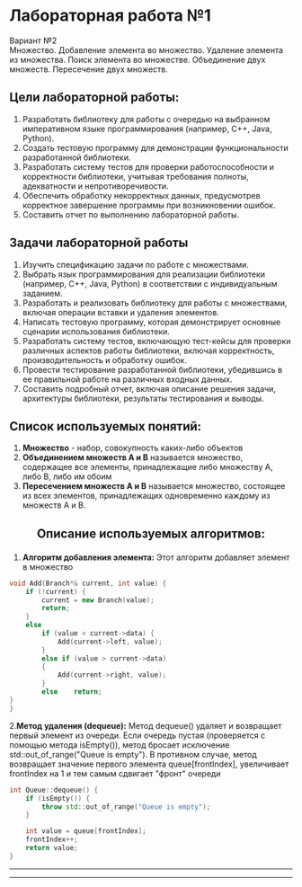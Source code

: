 # Лабораторная работа №1
Вариант №2    
Множество. Добавление элемента во множество. Удаление элемента из
множества. Поиск элемента во множестве. Объединение двух
множеств. Пересечение двух множеств.
## Цели лабораторной работы:
1. Разработать библиотеку для работы с очередью  на выбранном императивном языке программирования (например, C++, Java, Python).
2. Создать тестовую программу для демонстрации функциональности разработанной библиотеки.
3. Разработать систему тестов для проверки работоспособности и корректности библиотеки, учитывая требования полноты, адекватности и непротиворечивости.
4. Обеспечить обработку некорректных данных, предусмотрев корректное завершение программы при возникновении ошибок.
5. Составить отчет по выполнению лабораторной работы.
   
## Задачи лабораторной работы
1. Изучить спецификацию задачи по работе с множествами.
2. Выбрать язык программирования для реализации библиотеки (например, C++, Java, Python) в соответствии с индивидуальным заданием.
3. Разработать и реализовать библиотеку для работы с множествами, включая операции вставки и удаления элементов.
4. Написать тестовую программу, которая демонстрирует основные сценарии использования библиотеки.
5. Разработать систему тестов, включающую тест-кейсы для проверки различных аспектов работы библиотеки, включая корректность, производительность и обработку ошибок.
6. Провести тестирование разработанной библиотеки, убедившись в ее правильной работе на различных входных данных.
7. Составить подробный отчет, включая описание решения задачи, архитектуры библиотеки, результаты тестирования и выводы.

## Список используемых понятий:
1. **Множество** - набор, совокупность каких-либо объектов
2. **Объединением множеств А и В** называется множество, содержащее все элементы, принадлежащие либо множеству А, либо В, либо им обоим
3. **Пересечением множеств А и В** называется множество, состоящее из всех элементов, принадлежащих одновременно каждому из множеств
А и В.


## <p align="center">Описание используемых алгоритмов:</p>
1. **Алгоритм добавления элемента:**
   Этот алгоритм добавляет элемент в множество
```cpp
void Add(Branch*& current, int value) {
	if (!current) {
		current = new Branch(value);
		return;
	}
	else
		if (value < current->data) {
			Add(current->left, value);
		}
		else if (value > current->data)
		{
			Add(current->right, value);
		}
		else 	return;
}
}
```
2.**Метод удаления (dequeue):**
Метод dequeue() удаляет и возвращает первый элемент из очереди. Если очередь пустая (проверяется с помощью метода isEmpty()), метод бросает исключение std::out_of_range("Queue is empty"). В противном случае, метод возвращает значение первого элемента queue[frontIndex], увеличивает frontIndex на 1 и тем самым сдвигает "фронт" очереди
```cpp
int Queue::dequeue() {
    if (isEmpty()) {
        throw std::out_of_range("Queue is empty");
    }

    int value = queue[frontIndex];
    frontIndex++;
    return value;
}
```




******

****


